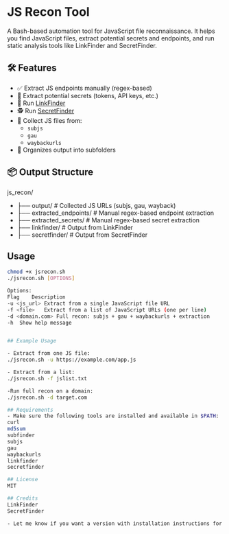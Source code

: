 # JS Recon Tool

A Bash-based automation tool for JavaScript file reconnaissance. It helps you find JavaScript files, extract potential secrets and endpoints, and run static analysis tools like LinkFinder and SecretFinder.

## 🛠 Features

- ✅ Extract JS endpoints manually (regex-based)
- 🔐 Extract potential secrets (tokens, API keys, etc.)
- 🔗 Run [LinkFinder](https://github.com/GerbenJavado/LinkFinder)
- 🕵️ Run [SecretFinder](https://github.com/m4ll0k/SecretFinder)
- 🔄 Collect JS files from:
  - `subjs`
  - `gau`
  - `waybackurls`
- 📂 Organizes output into subfolders

## 📦 Output Structure

js_recon/
- ├── output/ # Collected JS URLs (subjs, gau, wayback)
- ├── extracted_endpoints/ # Manual regex-based endpoint extraction
- ├── extracted_secrets/ # Manual regex-based secret extraction
- ├── linkfinder/ # Output from LinkFinder
- ├── secretfinder/ # Output from SecretFinder


## Usage

```bash
chmod +x jsrecon.sh
./jsrecon.sh [OPTIONS]

Options:
Flag	Description
-u <js_url>	Extract from a single JavaScript file URL
-f <file>	Extract from a list of JavaScript URLs (one per line)
-d <domain.com>	Full recon: subjs + gau + waybackurls + extraction
-h	Show help message


## Example Usage

- Extract from one JS file:
./jsrecon.sh -u https://example.com/app.js

- Extract from a list:
./jsrecon.sh -f jslist.txt

-Run full recon on a domain:
./jsrecon.sh -d target.com

## Requirements
- Make sure the following tools are installed and available in $PATH:
curl
md5sum
subfinder
subjs
gau
waybackurls
linkfinder
secretfinder

## License
MIT

## Credits
LinkFinder
SecretFinder

- Let me know if you want a version with installation instructions for dependencies or a sample output file!
